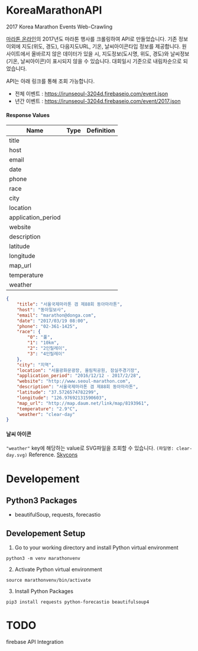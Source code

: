 # KoreaMarathonAPI
2017 Korea Marathon Events Web-Crawling

[마라톤 온라인](http://www.marathon.pe.kr/schedule_index.html)의 2017년도 마라톤 행사를 크롤링하여 API로 만들었습니다. 
기존 정보 이외에 지도(위도, 경도), 다음지도URL, 기온, 날씨아이콘타입 정보를 제공합니다.
원 사이트에서 올바르지 않은 데이터가 있을 시, 지도정보(도시명, 위도, 경도)와 날씨정보(기온, 날씨아이콘)이 표시되지 않을 수 있습니다.
대회일시 기준으로 내림차순으로 되었습니다.

API는 아래 링크를 통해 조회 가능합니다.
* 전체 이벤트 : https://irunseoul-3204d.firebaseio.com/event.json
* 년간 이벤트 : https://irunseoul-3204d.firebaseio.com/event/2017.json

#### Response Values

| Name               | Type | Definition |
|--------------------|------|------------|
| title              |      |            |
| host               |      |            |
| email              |      |            |
| date               |      |            |
| phone              |      |            |
| race               |      |            |
| city               |      |            |
| location           |      |            |
| application_period |      |            |
| website            |      |            |
| description        |      |            |
| latitude           |      |            |
| longitude          |      |            |
| map_url            |      |            |
| temperature        |      |            |
| weather            |      |            |

```json
{
    "title": "서울국제마라톤 겸 제88회 동아마라톤",
    "host": "동아일보사",
    "email": "marathon@donga.com",
    "date": "2017/03/19 08:00",
    "phone": "02-361-1425",
    "race": {
        "0": "풀",
        "1": "10km",
        "2": "2인릴레이",
        "3": "4인릴레이"
    },
    "city": "지역",
    "location": "서울광화문광장, 올림픽공원, 잠실주경기장",
    "application_period": "2016/12/12 - 2017/2/28",
    "website": "http://www.seoul-marathon.com",
    "description": "서울국제마라톤 겸 제88회 동아마라톤",
    "latitude": "37.5726574782299",
    "longitude": "126.97692131590603",
    "map_url": "http://map.daum.net/link/map/8193961",
    "temperature": "2.9°C",
    "weather": "clear-day"
}
```

#### 날씨 아이콘 
`"weather"` key에 해당하는 value로 SVG파일을 조회할 수 있습니다.
`(파일명: clear-day.svg)`
Reference. [Skycons](https://darkskyapp.github.io/skycons/) 

# Developement

## Python3 Packages
* beautifulSoup, requests, forecastio

## Developement Setup

1. Go to your working directory and install Python virtual environment

```
python3 -m venv marathonvenv
```

2. Activate Python virtual environment 
```
source marathonvenv/bin/activate
```
3. Install Python Packages
```
pip3 install requests python-forecastio beautifulsoup4
```

# TODO 
firebase API Integration

